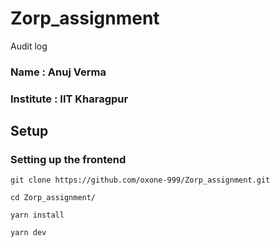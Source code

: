 # Zorp_assignment
Audit log
### Name : Anuj Verma
### Institute : IIT Kharagpur

## Setup

### Setting up the frontend
```
git clone https://github.com/oxone-999/Zorp_assignment.git
```

```
cd Zorp_assignment/
```

```
yarn install
```

```
yarn dev
```
